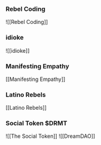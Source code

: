 ### Rebel Coding
![[Rebel Coding]]

### idioke
![[idioke]]

### Manifesting Empathy
[[Manifesting Empathy]]

### Latino Rebels
[[Latino Rebels]]

### Social Token $DRMT
![[The Social Token]]
![[DreamDAO]]